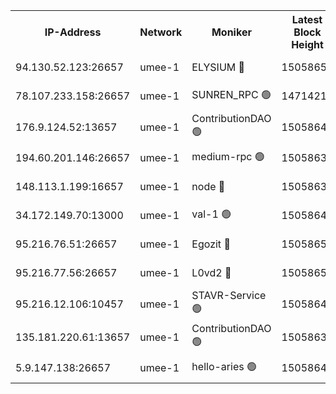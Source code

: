 


<table><tr><th>IP-Address</th><th>Network</th><th>Moniker</th><th>Latest Block Height</th><th>Earliest Block Height</th><th>Catching Up</th><th>Tx Index</th><th>Voting Power</th><th>Scan Time</th></tr><tr><td>94.130.52.123:26657</td><td>umee-1</td><td>ELYSIUM 🔴</td><td>15058650</td><td>3216011</td><td>False</td><td>off</td><td>27053051</td><td>2024-12-05T09:21:57.057259080UTC</td></tr><tr><td>78.107.233.158:26657</td><td>umee-1</td><td>SUNREN_RPC 🟢</td><td>14714211</td><td>13338194</td><td>False</td><td>on</td><td>0</td><td>2024-12-05T09:21:33.458851850UTC</td></tr><tr><td>176.9.124.52:13657</td><td>umee-1</td><td>ContributionDAO 🟢</td><td>15058644</td><td>13924595</td><td>False</td><td>on</td><td>0</td><td>2024-12-05T09:21:22.626250932UTC</td></tr><tr><td>194.60.201.146:26657</td><td>umee-1</td><td>medium-rpc 🟢</td><td>15058636</td><td>14648126</td><td>False</td><td>on</td><td>0</td><td>2024-12-05T09:20:50.574397921UTC</td></tr><tr><td>148.113.1.199:16657</td><td>umee-1</td><td>node 🔴</td><td>15058636</td><td>14696187</td><td>False</td><td>off</td><td>1636217</td><td>2024-12-05T09:20:49.723243834UTC</td></tr><tr><td>34.172.149.70:13000</td><td>umee-1</td><td>val-1 🟢</td><td>15058642</td><td>14743001</td><td>False</td><td>off</td><td>0</td><td>2024-12-05T09:21:16.173166396UTC</td></tr><tr><td>95.216.76.51:26657</td><td>umee-1</td><td>Egozit 🔴</td><td>15058650</td><td>14958650</td><td>False</td><td>off</td><td>38568886</td><td>2024-12-05T09:21:56.809635450UTC</td></tr><tr><td>95.216.77.56:26657</td><td>umee-1</td><td>L0vd2 🔴</td><td>15058653</td><td>14958653</td><td>False</td><td>off</td><td>38346463</td><td>2024-12-05T09:22:07.771301089UTC</td></tr><tr><td>95.216.12.106:10457</td><td>umee-1</td><td>STAVR-Service 🟢</td><td>15058648</td><td>15044491</td><td>False</td><td>on</td><td>0</td><td>2024-12-05T09:21:46.134213422UTC</td></tr><tr><td>135.181.220.61:13657</td><td>umee-1</td><td>ContributionDAO 🟢</td><td>15058636</td><td>15055408</td><td>False</td><td>off</td><td>0</td><td>2024-12-05T09:20:44.796643090UTC</td></tr><tr><td>5.9.147.138:26657</td><td>umee-1</td><td>hello-aries 🟢</td><td>15058642</td><td>15056461</td><td>False</td><td>off</td><td>0</td><td>2024-12-05T09:21:13.428307064UTC</td></tr></table>